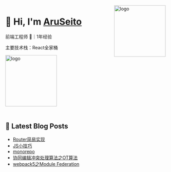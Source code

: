
<img src="https://github-readme-stats.vercel.app/api?username=AruSeito&show_icons=true&title_color=fff&icon_color=79ff97&text_color=9f9f9f&bg_color=151515" alt="logo" height="160" align="right" style="margin: 5px; margin-bottom: 20px;" />

# 👋 Hi, I'm [AruSeito](https://aruseito.github.io/)

前端工程师 🤖｜1年经验 

主要技术栈：React全家桶

<img src="https://github-profile-trophy.vercel.app/?username=AruSeito&column=7" alt="logo" height="160" align="center" style="margin: auto; margin-bottom: 20px;" />


## 📕 Latest Blog Posts

<!-- BLOG-POST-LIST:START -->
- [Router简易实现](https://aruseito.github.io/article/bce8a1b7/)
- [JS小技巧](https://aruseito.github.io/article/4f47bf3c/)
- [monorepo](https://aruseito.github.io/article/7b6bc5a/)
- [协同编辑冲突处理算法之OT算法](https://aruseito.github.io/article/23c3b7d4/)
- [webpack5之Module Federation](https://aruseito.github.io/article/b60a0549/)
<!-- BLOG-POST-LIST:END -->





